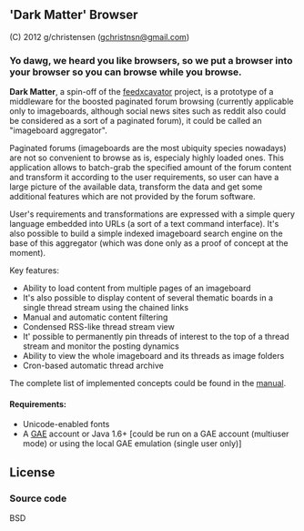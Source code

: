 ## 'Dark Matter' Browser

(C) 2012 g/christensen (gchristnsn@gmail.com)

### Yo dawg, we heard you like browsers, so we put a browser into your browser so you can browse while you browse.

__Dark Matter__, a spin-off of the
[feedxcavator](https://github.com/GChristensen/feedxcavator#readme) project,
is a prototype of a middleware for the boosted paginated
forum browsing (currently applicable only to imageboards, although social news 
sites such as reddit also could be considered as a sort of a paginated forum),
it could be called an "imageboard aggregator".

Paginated forums (imageboards are the most ubiquity species nowadays) are not so
convenient to browse as is, especialy highly loaded ones. This application allows to
batch-grab the specified amount of the forum content and
transform it according to the user requirements, so user can have a large picture
of the available data, transform the data and get some additional features which 
are not provided by the forum software. 

User's requirements and transformations are expressed with a simple
query language embedded into URLs (a sort of a text command interface). It's also
possible to build a simple indexed imageboard search engine on the base of this
aggregator (which was done only as a proof of concept at the moment).

Key features:

* Ability to load content from multiple pages of an imageboard
* It's also possible to display content of several thematic boards in a single 
  thread stream using the chained links
* Manual and automatic content filtering
* Condensed RSS-like thread stream view
* It' possible to permanently pin threads of interest to the top of a thread 
  stream and monitor the posting dynamics
* Ability to view the whole imageboard and its threads as image folders
* Cron-based automatic thread archive

The complete list of implemented concepts could be found in the
[manual](https://github.com/gchristensen/dm-browser/wiki/manual.png).

#### Requirements:

* Unicode-enabled fonts
* A [GAE](http://appspot.com) account or Java 1.6+ [could be run on a GAE 
  account (multiuser mode) or using the local GAE emulation (single user only)]

## License

### Source code

BSD